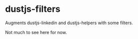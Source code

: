 # dustjs-filters

Augments dustjs-linkedin and dustjs-helpers with some filters.

Not much to see here for now.